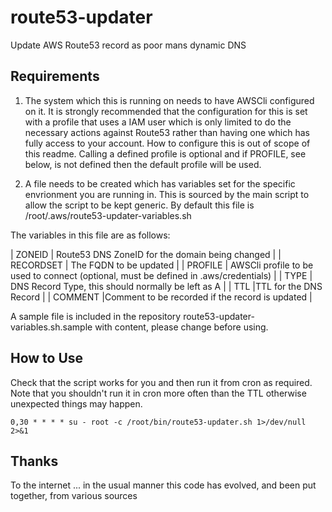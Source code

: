 # route53-updater

Update AWS Route53 record as poor mans dynamic DNS

## Requirements

1. The system which this is running on needs to have AWSCli configured on it.  It is strongly recommended that the configuration for this is set with a profile that uses a IAM user which is only limited to do the necessary actions against Route53 rather than having one which has fully access to your account. How to configure this is out of scope of this readme.  Calling a defined profile is optional and if PROFILE, see below, is not defined then the default profile will be used.

2. A file needs to be created which has variables set for the specific envrionment you are running in.  This is sourced by the main script to allow the script to be kept generic.  By default this file is /root/.aws/route53-updater-variables.sh

The variables in this file are as follows:

| ZONEID | Route53 DNS ZoneID for the domain being changed |
| RECORDSET | The FQDN to be updated |
| PROFILE | AWSCli profile to be used to connect (optional, must be defined in .aws/credentials) |
| TYPE | DNS Record Type, this should normally be left as A |
| TTL |TTL for the DNS Record |
| COMMENT |Comment to be recorded if the record is updated |

A sample file is included in the repository route53-updater-variables.sh.sample with content, please change before using.

## How to Use

Check that the script works for you and then run it from cron as required.  Note that you shouldn't run it in cron more often than the TTL otherwise unexpected things may happen.

`0,30 * * * * su - root -c /root/bin/route53-updater.sh 1>/dev/null 2>&1`

## Thanks

To the internet ... in the usual manner this code has evolved, and been put together, from various sources
